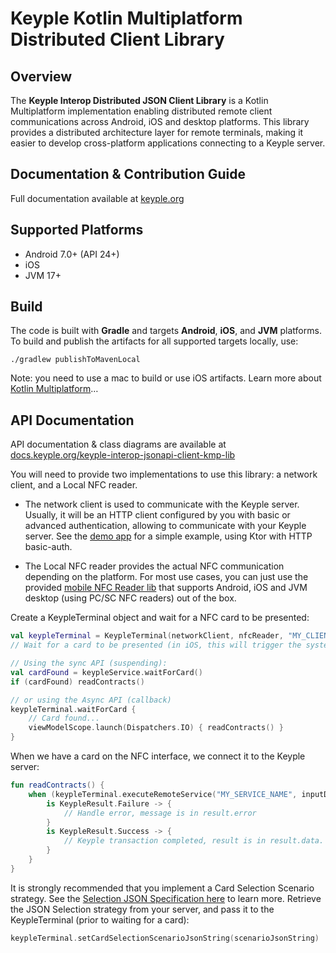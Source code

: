 # Keyple Kotlin Multiplatform Distributed Client Library

## Overview

The **Keyple Interop Distributed JSON Client Library** is a Kotlin Multiplatform implementation enabling distributed remote
client communications across Android, iOS and desktop platforms. This library provides a distributed architecture layer
for remote terminals, making it easier to develop cross-platform applications connecting to a Keyple server.

## Documentation & Contribution Guide
Full documentation available at [keyple.org](https://keyple.org)

## Supported Platforms
- Android 7.0+ (API 24+)
- iOS
- JVM 17+

## Build
The code is built with **Gradle** and targets **Android**, **iOS**, and **JVM** platforms.
To build and publish the artifacts for all supported targets locally, use:
```
./gradlew publishToMavenLocal
```
Note: you need to use a mac to build or use iOS artifacts. Learn more about [Kotlin Multiplatform](https://www.jetbrains.com/help/kotlin-multiplatform-dev/get-started.html)…


## API Documentation
API documentation & class diagrams are available
at [docs.keyple.org/keyple-interop-jsonapi-client-kmp-lib](https://docs.keyple.org/keyple-interop-jsonapi-client-kmp-lib/)

You will need to provide two implementations to use this library: a network client, and a Local NFC reader.

* The network client is used to communicate with the Keyple server. Usually, it will be an HTTP client configured by you with basic or advanced authentication, allowing to communicate with your Keyple server.
  See the [demo app](https://github.com/calypsonet/keyple-demo-ticketing-reloading-remote/blob/main/client/kmp/composeApp/src/commonMain/kotlin/org/calypsonet/keyple/demo/reload/remote/network/SimpleHttpNetworkClient.kt) for a simple example, using Ktor with HTTP basic-auth.

* The Local NFC reader provides the actual NFC communication depending on the platform.
  For most use cases, you can just use the provided [mobile NFC Reader lib](https://github.com/eclipse-keyple/keyple-interop-jsonapi-client-kmp-lib) that supports Android, iOS and JVM desktop (using PC/SC NFC readers) out of the box.

Create a KeypleTerminal object and wait for a NFC card to be presented:
```kotlin
val keypleTerminal = KeypleTerminal(networkClient, nfcReader, "MY_CLIENT_ID")
// Wait for a card to be presented (in iOS, this will trigger the system mandatory NFC popup)

// Using the sync API (suspending):
val cardFound = keypleService.waitForCard() 
if (cardFound) readContracts()

// or using the Async API (callback)
keypleTerminal.waitForCard {
    // Card found...
    viewModelScope.launch(Dispatchers.IO) { readContracts() }
}
```

When we have a card on the NFC interface, we connect it to the Keyple server: 
```kotlin
fun readContracts() {
    when (keypleTerminal.executeRemoteService("MY_SERVICE_NAME", inputData, inputSerializer, outputSerializer)) {
        is KeypleResult.Failure -> {
            // Handle error, message is in result.error
        }
        is KeypleResult.Success -> {
            // Keyple transaction completed, result is in result.data. Check for applicative status and payload
        }
    }
}
```


It is strongly recommended that you implement a Card Selection Scenario strategy. See the [Selection JSON Specification here](https://keyple.org/user-guides/non-keyple-client/selection-json-specification/) to learn more.
Retrieve the JSON Selection strategy from your server, and pass it to the KeypleTerminal (prior to waiting for a card):
```kotlin
keypleTerminal.setCardSelectionScenarioJsonString(scenarioJsonString)
```